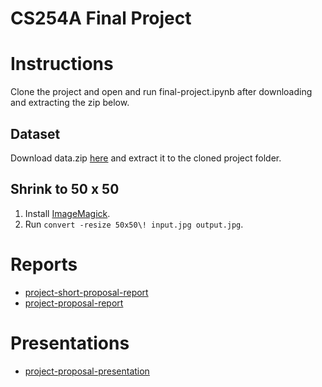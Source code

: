 # CS254A Final Project


# Instructions
Clone the project and open and run final-project.ipynb after downloading and extracting the zip below.

## Dataset
Download data.zip [here](https://fs.a0-0.com/cs254a-final-project/data/data.zip) and extract it to the cloned project folder.

## Shrink to 50 x 50

1. Install [ImageMagick](https://imagemagick.org/index.php).
2. Run ```convert -resize 50x50\! input.jpg output.jpg```.


# Reports
- [project-short-proposal-report](https://docs.google.com/document/d/1OWrsf4nqGVoBglW8X50DnV1j7ENZZA8nGm7nB5tf_G8/edit)
- [project-proposal-report](https://docs.google.com/document/d/1J6U9JkQXJKQw0Um-YflAZNiL4zgXxc6XG9EBG0Q--Js/edit)

# Presentations
- [project-proposal-presentation](https://docs.google.com/presentation/d/1OT29Kpo32r8Z1KcaFe9K7jfXIwj6CMIJ19PnVlvEe1E/edit)
